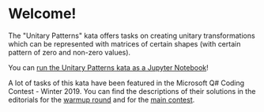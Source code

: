 # Welcome!

The "Unitary Patterns" kata offers tasks on creating unitary transformations which can be represented 
with matrices of certain shapes (with certain pattern of zero and non-zero values).

You can [run the Unitary Patterns kata as a Jupyter Notebook](https://mybinder.org/v2/gh/Microsoft/QuantumKatas/main?urlpath=/notebooks/UnitaryPatterns%2FUnitaryPatterns.ipynb)!

A lot of tasks of this kata have been featured in the Microsoft Q# Coding Contest - Winter 2019. 
You can find the descriptions of their solutions in the editorials for the 
[warmup round](https://assets.codeforces.com/rounds/1115/warmup-editorial.pdf) and for the 
[main contest](https://codeforces.com/blog/entry/65702).

